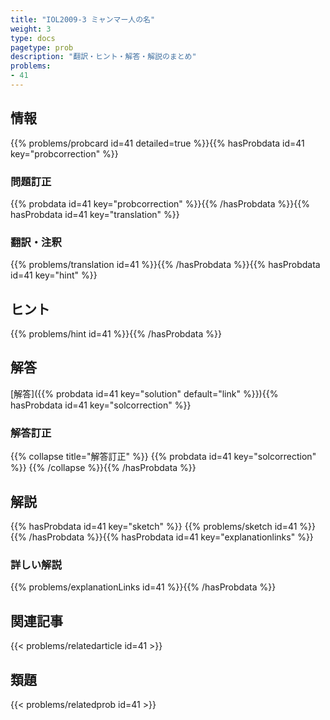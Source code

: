 ```yaml
---
title: "IOL2009-3 ミャンマー人の名"
weight: 3
type: docs
pagetype: prob
description: "翻訳・ヒント・解答・解説のまとめ"
problems: 
- 41
---
```


## 情報

{{% problems/probcard id=41 detailed=true %}}{{% hasProbdata id=41 key="probcorrection" %}}

### 問題訂正

{{% probdata id=41 key="probcorrection" %}}{{% /hasProbdata %}}{{% hasProbdata id=41 key="translation" %}}

### 翻訳・注釈

{{% problems/translation id=41 %}}{{% /hasProbdata %}}{{% hasProbdata id=41 key="hint" %}}

## ヒント

{{% problems/hint id=41 %}}{{% /hasProbdata %}}

## 解答

[解答]({{% probdata id=41 key="solution" default="link" %}}){{% hasProbdata id=41 key="solcorrection" %}}

### 解答訂正

{{% collapse title="解答訂正" %}}
{{% probdata id=41 key="solcorrection" %}}
{{% /collapse %}}{{% /hasProbdata %}}

## 解説

{{% hasProbdata id=41 key="sketch" %}}
{{% problems/sketch id=41 %}}
{{% /hasProbdata %}}{{% hasProbdata id=41 key="explanationlinks" %}}

### 詳しい解説

{{% problems/explanationLinks id=41 %}}{{% /hasProbdata %}}

## 関連記事

{{< problems/relatedarticle id=41 >}}

## 類題

{{< problems/relatedprob id=41 >}}
